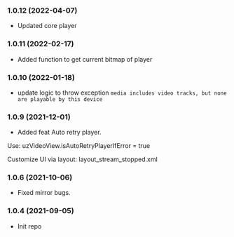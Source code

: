 ### 1.0.12 (2022-04-07)
- Updated core player

### 1.0.11 (2022-02-17)
- Added function to get current bitmap of player

### 1.0.10 (2022-01-18)
- update logic to throw exception `media includes video tracks, but none are playable by this device`

### 1.0.9 (2021-12-01)

- Added feat Auto retry player.

Use: uzVideoView.isAutoRetryPlayerIfError = true

Customize UI via layout: layout_stream_stopped.xml


### 1.0.6 (2021-10-06)
- Fixed mirror bugs.

### 1.0.4 (2021-09-05)
- Init repo